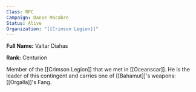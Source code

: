 ```yaml
---
Class: NPC
Campaign: Danse Macabre
Status: Alive
Organization: "[[Crimson Legion]]"
---
```

**Full Name:** Valtar Diahas

**Rank:** Centurion

Member of the [[Crimson Legion]] that we met in [[Oceanscar]]. He is the leader of this contingent and carries one of [[Bahamut]]'s weapons: [[Orgalla]]'s Fang.